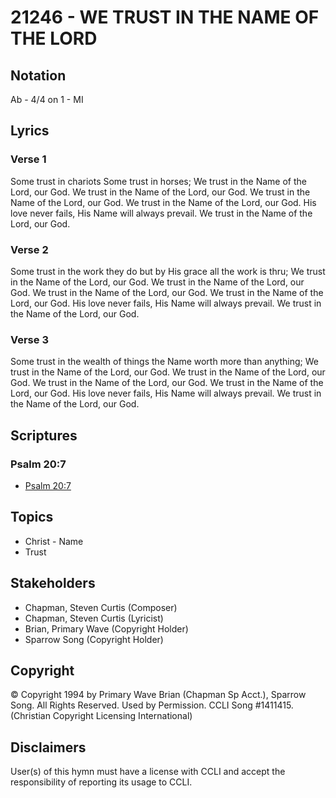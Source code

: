 # 21246 - WE TRUST IN THE NAME OF THE LORD

## Notation

Ab - 4/4 on 1 - MI

## Lyrics

### Verse 1

Some trust in chariots Some trust in horses; We trust in the Name of the Lord, our God. We trust in the Name of the Lord, our God. We trust in the Name of the Lord, our God. We trust in the Name of the Lord, our God. His love never fails, His Name will always prevail. We trust in the Name of the Lord, our God.

### Verse 2

Some trust in the work they do but by His grace all the work is thru; We trust in the Name of the Lord, our God. We trust in the Name of the Lord, our God. We trust in the Name of the Lord, our God. We trust in the Name of the Lord, our God. His love never fails, His Name will always prevail. We trust in the Name of the Lord, our God.

### Verse 3

Some trust in the wealth of things the Name worth more than anything; We trust in the Name of the Lord, our God. We trust in the Name of the Lord, our God. We trust in the Name of the Lord, our God. We trust in the Name of the Lord, our God. His love never fails, His Name will always prevail. We trust in the Name of the Lord, our God.


## Scriptures

### Psalm 20:7

- [Psalm 20:7](https://www.biblegateway.com/passage/?search=Psalm%2020%3A7)


## Topics

- Christ - Name
- Trust

## Stakeholders

- Chapman, Steven Curtis (Composer)
- Chapman, Steven Curtis (Lyricist)
- Brian, Primary Wave (Copyright Holder)
- Sparrow Song (Copyright Holder)

## Copyright

© Copyright 1994 by Primary Wave Brian (Chapman Sp Acct.),  Sparrow Song. All Rights Reserved. Used by Permission. CCLI Song #1411415.
(Christian Copyright Licensing International)

## Disclaimers

User(s) of this hymn must have a license with CCLI and accept the responsibility of reporting its usage to CCLI.


